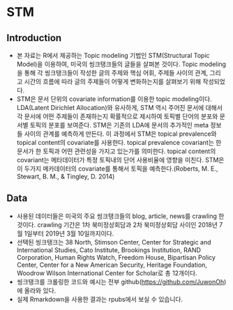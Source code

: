 # STM

## Introduction

- 본 자료는 R에서 제공하는 Topic modeling 기법인 STM(Structural Topic Model)을 이용하여, 미국의 씽크탱크들의 글들을 살펴본 것이다. Topic modeling을 통해 각 씽크탱크들이 작성한 글의 주제와 핵심 어휘, 주제들 사이의 관계, 그리고 시간의 흐름에 따라 글의 주제들이 어떻게 변화하는지를 살펴보기 위해 작성되었다.
- STM은 문서 단위의 covariate information를 이용한 topic modeling이다. LDA(Latent Dirichlet Allocation)와 유사하게, STM 역시 주어진 문서에 대해서 각 문서에 어떤 주제들이 존재하는지 확률적으로 제시하여 토픽별 단어의 분포와 문서별 토픽의 분포를 보여준다. STM은 기존의 LDA에 문서의 추가적인 meta 정보들 사이의 관계를 예측하게 만든다. 이 과정에서 STM은 topical prevalence와 topical content의 covariate를 사용한다. topical prevalence covariant는 한 문서가 한 토픽과 어떤 관련성을 가지고 있는가를 의미한다. topical content의 covariant는 메타데이터가 특정 토픽내의 단어 사용비율에 영향을 미친다. STM은 이 두가지 메카데이터의 covariate를 통해서 토픽을 예측한다.(Roberts, M. E., Stewart, B. M., & Tingley, D. 2014)

## Data

- 사용된 데이터들은 미국의 주요 씽크탱크들의 blog, article, news를 crawling 한 것이다. crawling 기간은 1차 북미정상회담과 2차 북미정상회담 사이인 2018년 7월 1일부터 2019년 3월 10일까지이다. 
- 선택된 씽크탱크는 38 North, Stimson Center, Center for Strategic and International Studies, Cato Institute, Brookings Institution, RAND Corporation, Human Rights Watch, Freedom House, Bipartisan Policy Center, Center for a New American Security, Heritage Foundation, Woodrow Wilson International Center for Scholar로 총 12개이다. 
- 씽크탱크를 크롤링한 코드와 예시는 전부 github(https://github.com/JuwonOh)에 올라와 있다. 
- 실제 Rmarkdown을 사용한 결과는 rpubs에서 보실 수 있습니다.
